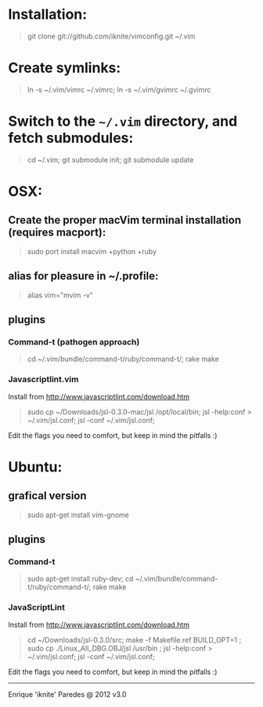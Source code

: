 # Installation:
> git clone git://github.com/iknite/vimconfig.git ~/.vim

# Create symlinks:
> ln -s ~/.vim/vimrc ~/.vimrc;
> ln -s ~/.vim/gvimrc ~/.gvimrc

# Switch to the `~/.vim` directory, and fetch submodules:
> cd ~/.vim;
> git submodule init;
> git submodule update

# OSX: 
## Create the proper macVim terminal installation (requires macport):
> sudo port install macvim +python +ruby
## alias for pleasure in ~/.profile: 
> alias vim="mvim -v"
## plugins 
### Command-t (pathogen approach)
> cd ~/.vim/bundle/command-t/ruby/command-t/;
> rake make
### Javascriptlint.vim
Install from http://www.javascriptlint.com/download.htm
> sudo cp ~/Downloads/jsl-0.3.0-mac/jsl /opt/local/bin;
> jsl -help:conf > ~/.vim/jsl.conf;
> jsl -conf ~/.vim/jsl.conf;

Edit the flags you need to comfort, but keep in mind the pitfalls :)

# Ubuntu: 
## grafical version
> sudo apt-get install vim-gnome
## plugins
### Command-t
> sudo apt-get install ruby-dev;
> cd ~/.vim/bundle/command-t/ruby/command-t/;
> rake make
### JavaScriptLint
Install from http://www.javascriptlint.com/download.htm
> cd ~/Downloads/jsl-0.3.0/src;
> make -f Makefile.ref BUILD_OPT=1 ;
> sudo cp ./Linux_All_DBG.OBJ/jsl /usr/bin  ;
> jsl -help:conf > ~/.vim/jsl.conf;
> jsl -conf ~/.vim/jsl.conf;

Edit the flags you need to comfort, but keep in mind the pitfalls :)

----
Enrique 'iknite' Paredes @ 2012
v3.0

